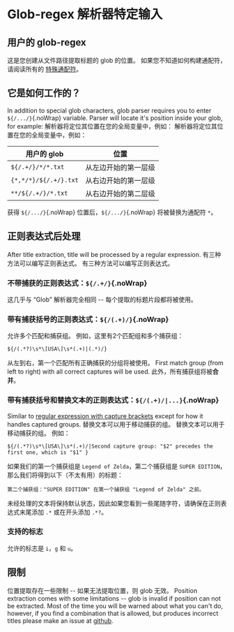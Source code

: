# Glob-regex 解析器特定输入

## 用户的 glob-regex

这是您创建从文件路径提取标题的 glob 的位置。 如果您不知道如何构建通配符，请阅读所有的 [特殊通配符](#special-glob-characters)。

## 它是如何工作的？

In addition to special glob characters, glob parser requires you to enter `${/.../}`{.noWrap} variable. Parser will locate it's position inside your  glob, for example: 解析器将定位其位置在您的全局变量中，例如： 解析器将定位其位置在您的全局变量中，例如：

| 用户的 glob              | 位置         |
| --------------------- | ---------- |
| `${/.+/}/*/*.txt`     | 从左边开始的第一层级 |
| `{*,*/*}/${/.+/}.txt` | 从右边开始的第一层级 |
| `**/${/.+/}/*.txt`    | 从右边开始的第二层级 |

获得 `${/.../}`{.noWrap} 位置后，`${/.../}`{.noWrap} 将被替换为通配符 `*`。

## 正则表达式后处理

After title extraction, title will be processed by a regular expression. 有三种方法可以编写正则表达式。 有三种方法可以编写正则表达式。

### 不带捕获的正则表达式：`${/.+/}`{.noWrap}

这几乎与 “Glob” 解析器完全相同 -- 每个提取的标题片段都将被使用。

### 带有捕获括号的正则表达式：`${/(.+)/}`{.noWrap}

允许多个匹配和捕获组。 例如，这里有2个匹配组和多个捕获组：
```
${/(.*?)\s*\[USA\]\s*(.+)|(.*)/}
```
从左到右，第一个匹配所有正确捕获的分组将被使用。 First match group (from left to right) with all correct captures will be used. 此外，所有捕获组将被**合并**。

### 带有捕获括号和替换文本的正则表达式：`${/(.+)/|...}`{.noWrap}

Similar to [regular expression with capture brackets](#regular-expression-with-capture-brackets) except for how it handles captured groups. 替换文本可以用于移动捕获的组。 替换文本可以用于移动捕获的组。 例如：
```
${/(.*?)\s*\[USA\]\s*(.+)/|Second capture group: "$2" precedes the first one, which is "$1" }
```
如果我们的第一个捕获组是 `Legend of Zelda`，第二个捕获组是 `SUPER EDITION`，那么我们将得到以下（不太有用）的标题：

`第二个捕获组："SUPER EDITION" 在第一个捕获组 "Legend of Zelda" 之前。`

未经处理的文本将保持默认状态，因此如果您看到一些尾随字符，请确保在正则表达式末尾添加 `.*` 或在开头添加 `.*?`。

### 支持的标志

允许的标志是 `i`，`g` 和 `u`。

## 限制

位置提取存在一些限制 -- 如果无法提取位置，则 glob 无效。 Position extraction comes with some limitations -- glob is invalid if position can not be extracted. Most of the time you will be warned about what you can't do, however, if you find a combination that is allowed, but produces incorrect titles please make an issue at [github](https://github.com/FrogTheFrog/steam-rom-manager/issues).
